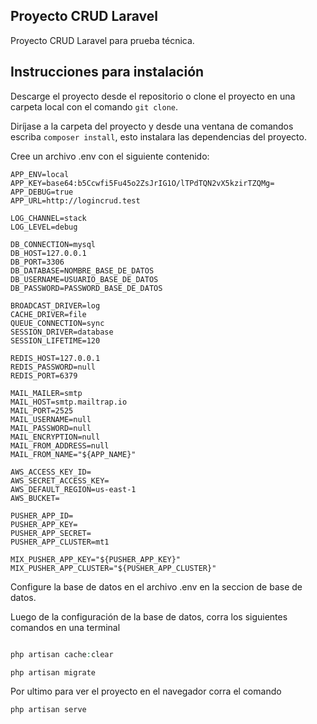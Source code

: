 ## Proyecto CRUD Laravel

Proyecto CRUD Laravel para prueba técnica.

## Instrucciones para instalación

Descarge el proyecto desde el repositorio o clone el proyecto en una carpeta local con el comando ```git clone```.

Diríjase a la carpeta del proyecto y desde una ventana de comandos escriba ```composer install```, esto instalara las dependencias del proyecto.

Cree un archivo .env con el siguiente contenido:

```APP_NAME=Laravel
APP_ENV=local
APP_KEY=base64:b5Ccwfi5Fu45o2ZsJrIG1O/lTPdTQN2vX5kzirTZQMg=
APP_DEBUG=true
APP_URL=http://logincrud.test

LOG_CHANNEL=stack
LOG_LEVEL=debug

DB_CONNECTION=mysql
DB_HOST=127.0.0.1
DB_PORT=3306
DB_DATABASE=NOMBRE_BASE_DE_DATOS
DB_USERNAME=USUARIO_BASE_DE_DATOS
DB_PASSWORD=PASSWORD_BASE_DE_DATOS

BROADCAST_DRIVER=log
CACHE_DRIVER=file
QUEUE_CONNECTION=sync
SESSION_DRIVER=database
SESSION_LIFETIME=120

REDIS_HOST=127.0.0.1
REDIS_PASSWORD=null
REDIS_PORT=6379

MAIL_MAILER=smtp
MAIL_HOST=smtp.mailtrap.io
MAIL_PORT=2525
MAIL_USERNAME=null
MAIL_PASSWORD=null
MAIL_ENCRYPTION=null
MAIL_FROM_ADDRESS=null
MAIL_FROM_NAME="${APP_NAME}"

AWS_ACCESS_KEY_ID=
AWS_SECRET_ACCESS_KEY=
AWS_DEFAULT_REGION=us-east-1
AWS_BUCKET=

PUSHER_APP_ID=
PUSHER_APP_KEY=
PUSHER_APP_SECRET=
PUSHER_APP_CLUSTER=mt1

MIX_PUSHER_APP_KEY="${PUSHER_APP_KEY}"
MIX_PUSHER_APP_CLUSTER="${PUSHER_APP_CLUSTER}"
```

Configure la base de datos en el archivo .env en la seccion de base de datos.

Luego de la configuración de la base de datos, corra los siguientes comandos en una terminal 

```php artisan key:generate

php artisan cache:clear

php artisan migrate
```

Por ultimo para ver el proyecto en el navegador corra el comando 

```php artisan serve```
